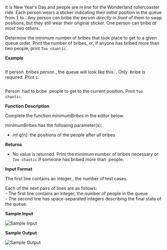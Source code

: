 <div class="hackdown-content">
    <p>It is New Year's Day and people are in line for the Wonderland rollercoaster ride. Each person wears a sticker indicating their <em>initial</em> position in the queue from <span style="font-size: 100%; display: inline-block;" class="MathJax_SVG" id="MathJax-Element-1-Frame"><svg xmlns:xlink="http://www.w3.org/1999/xlink" width="1.162ex" height="2.176ex" style="vertical-align: -0.338ex;" viewBox="0 -791.3 500.5 936.9" role="img" focusable="false"><g stroke="currentColor" fill="currentColor" stroke-width="0" transform="matrix(1 0 0 -1 0 0)"><path stroke-width="1" d="M213 578L200 573Q186 568 160 563T102 556H83V602H102Q149 604 189 617T245 641T273 663Q275 666 285 666Q294 666 302 660V361L303 61Q310 54 315 52T339 48T401 46H427V0H416Q395 3 257 3Q121 3 100 0H88V46H114Q136 46 152 46T177 47T193 50T201 52T207 57T213 61V578Z"></path></g></svg></span> to <span style="font-size: 100%; display: inline-block;" class="MathJax_SVG" id="MathJax-Element-2-Frame"></span>. Any person can bribe the person <em>directly in front</em> of them to swap positions, but they still wear their original sticker. One person can bribe <em>at most two others</em>.  </p>

<p>Determine the minimum number of bribes that took place to get to a given queue order.  Print the number of bribes, or, if anyone has bribed more than two people, print <code>Too chaotic</code>.</p>

<p><strong>Example</strong>  </p>

<p><span style="font-size: 100%; display: inline-block;" class="MathJax_SVG" id="MathJax-Element-3-Frame"></span>   </p>

<p>If person <span style="font-size: 100%; display: inline-block;" class="MathJax_SVG" id="MathJax-Element-4-Frame"></span> bribes person <span style="font-size: 100%; display: inline-block;" class="MathJax_SVG" id="MathJax-Element-5-Frame"></span>, the queue will look like this: <span style="font-size: 100%; display: inline-block;" class="MathJax_SVG" id="MathJax-Element-6-Frame"></span>.  Only <span style="font-size: 100%; display: inline-block;" class="MathJax_SVG" id="MathJax-Element-7-Frame"></span> bribe is required. Print <code>1</code>.</p>

<p><span style="font-size: 100%; display: inline-block;" class="MathJax_SVG" id="MathJax-Element-8-Frame"></span>  </p>

<p>Person <span style="font-size: 100%; display: inline-block;" class="MathJax_SVG" id="MathJax-Element-9-Frame"></span> had to bribe <span style="font-size: 100%; display: inline-block;" class="MathJax_SVG" id="MathJax-Element-10-Frame"></span> people to get to the current position.  Print <code>Too chaotic</code>.  </p>

<p><strong>Function Description</strong></p>

<p>Complete the function <em>minimumBribes</em> in the editor below.  </p>

<p>minimumBribes has the following parameter(s):</p>

<ul>
<li><em>int q[n]</em>: the positions of the people after all bribes    </li>
</ul>

<p><strong>Returns</strong>  </p>

<ul>
<li>No value is returned.  Print the minimum number of bribes necessary or <code>Too chaotic</code> if someone has bribed more than <span style="font-size: 100%; display: inline-block;" class="MathJax_SVG" id="MathJax-Element-11-Frame"></span> people.  </li>
</ul></div>

<p><strong>Input Format</strong></p>

<p>The first line contains an integer <span style="font-size: 100%; display: inline-block;" class="MathJax_SVG" id="MathJax-Element-1-Frame"></span>, the number of test cases.   </p>

<p>Each of the next </span> pairs of lines are as follows: <br>
- The first line contains an integer, the number of people in the queue <br>
- The second line has space-separated integers describing the final state of the queue.  
</p>

<p><b>Sample Input
</b></p>
<img src="https://user-images.githubusercontent.com/18205729/124789628-17927880-df68-11eb-838d-066759e0c7cd.png" alt="Sample Input"/>

<p><b>Sample Output
</b></p>
<img src="https://user-images.githubusercontent.com/18205729/124789678-22e5a400-df68-11eb-9dbf-bb7e996e06d7.png" alt="Sample Output" />
